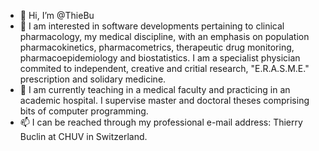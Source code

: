 - 👋 Hi, I’m @ThieBu
- 👀 I am interested in software developments pertaining to clinical pharmacology, my medical discipline, with an emphasis on population pharmacokinetics, pharmacometrics, therapeutic drug monitoring, pharmacoepidemiology and biostatistics. I am a specialist physician commited to independent, creative and critial research, "E.R.A.S.M.E." prescription and solidary medicine. 
- 🌱 I am currently teaching in a medical faculty and practicing in an academic hospital. I supervise master and doctoral theses comprising bits of computer programming. 
- 📫 I can be reached through my professional e-mail address: Thierry Buclin at CHUV in Switzerland.

<!---
ThieBu/ThieBu is a ✨ special ✨ repository because its `README.md` (this file) appears on your GitHub profile.
You can click the Preview link to take a look at your changes.
--->
